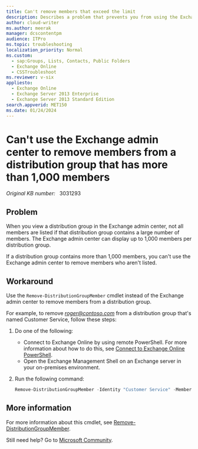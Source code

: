 ```yaml
---
title: Can't remove members that exceed the limit
description: Describes a problem that prevents you from using the Exchange admin center to remove members from a distribution group. Occurs because some members of that distribution group aren't listed when the group has more than 1000 members.
author: cloud-writer
ms.author: meerak
manager: dcscontentpm
audience: ITPro
ms.topic: troubleshooting
localization_priority: Normal
ms.custom: 
  - sap:Groups, Lists, Contacts, Public Folders
  - Exchange Online
  - CSSTroubleshoot
ms.reviewer: v-six
appliesto: 
  - Exchange Online
  - Exchange Server 2013 Enterprise
  - Exchange Server 2013 Standard Edition
search.appverid: MET150
ms.date: 01/24/2024
---
```

# Can't use the Exchange admin center to remove members from a distribution group that has more than 1,000 members

_Original KB number:_ &nbsp; 3031293

## Problem

When you view a distribution group in the Exchange admin center, not all members are listed if that distribution group contains a large number of members. The Exchange admin center can display up to 1,000 members per distribution group.

If a distribution group contains more than 1,000 members, you can't use the Exchange admin center to remove members who aren't listed.

## Workaround

Use the `Remove-DistributionGroupMember` cmdlet instead of the Exchange admin center to remove members from a distribution group.

For example, to remove *roger@contoso.com* from a distribution group that's named Customer Service, follow these steps:

1. Do one of the following:

   - Connect to Exchange Online by using remote PowerShell. For more information about how to do this, see [Connect to Exchange Online PowerShell](/powershell/exchange/connect-to-exchange-online-powershell).
   - Open the Exchange Management Shell on an Exchange server in your on-premises environment.

2. Run the following command:

    ```powershell
    Remove-DistributionGroupMember -Identity "Customer Service" -Member roger@contoso.com
    ```

## More information

For more information about this cmdlet, see [Remove-DistributionGroupMember](/powershell/module/exchange/remove-distributiongroupmember).

Still need help? Go to [Microsoft Community](https://answers.microsoft.com/).
